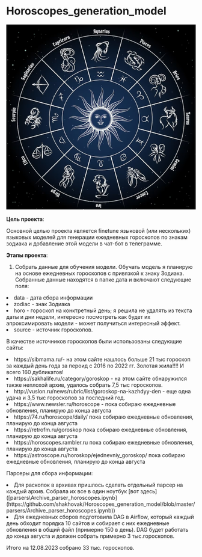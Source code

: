 # Horoscopes_generation_model

![Alt text](image.png)

**Цель проекта**:

Основной целью проекта является finetune языковой (или нескольких) языковых моделей для генерации ежедневных гороскопов по знакам зодиака и добавление этой модели в чат-бот в телеграмме.

**Этапы проекта**:
1. Собрать данные для обучения модели. Обучать модель я планирую на основе ежедневных гороскопов с привязкой к знаку Зодиака. Собранные данные находятся в папке дата и включают следующие поля:

<li> data - дата сбора информации
<li> zodiac - знак Зодиака
<li> horo - гороскоп на конктретный день; я решила не удалять из текста даты и дни недели, интересно посмотреть как будет их апроксимировать модели - может получиться интересный эффект.
<li> source - источник гороскопов.



В качестве источников гороскопов были использованы следующие сайты:

<li> https://sibmama.ru/- на этом сайте нашлось больше 21 тыс гороскоп за каждый день года за пероид с 2016 по 2022 гг. Золотая жила!!!! И всего 160 дубликатов!
<li> https://sakhalife.ru/category/goroskop - на этом сайте обнаружился также неплохой архив, удалось собрать 7,5 тыс гороскопов.
<li> http://vuslon.ru/news/rubric/list/goroskop-na-kazhdyy-den - еще одна удача и 3,5 тыс гороскопов за последний год.
<li> https://www.newsler.ru/horoscope - пока собираю ежедневные обновления, планирую до конца августа
<li> https://74.ru/horoscope/daily/ пока собираю ежедневные обновления, планирую до конца августа
<li> https://retrofm.ru/goroskop  пока собираю ежедневные обновления, планирую до конца августа
<li> https://horoscopes.rambler.ru  пока собираю ежедневные обновления, планирую до конца августа
<li> https://astroscope.ru/horoskop/ejednevniy_goroskop/ пока собираю ежедневные обновления, планирую до конца августа

Парсеры для сбора информации:
<li> Для раскопок в архивах пришлось сделать отдельный парсер на каждый архив. Собрала их все в один ноутбук [вот здесь]([parsers\Archive_parser_horoscopes.ipynb](https://github.com/shakhovak/Horoscopes_generation_model/blob/master/parsers/Archive_parser_horoscopes.ipynb))
<li> Для ежедневных сборов подготовила DAG в Airflow, который каждый день обходит порядка 10 сайтов и собирает с них ежедневные обновления в общий файл (примерно 150 в день). DAG будет работать до конца августа и должен собрать примерно 3 тыс.гороскопов.


Итого на 12.08.2023 собрано 33 тыс. гороскопов.
